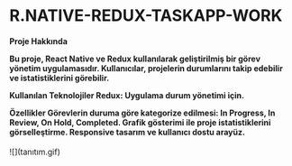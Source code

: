 # R.NATIVE-REDUX-TASKAPP-WORK

<h4>
Proje Hakkında

Bu proje, React Native ve Redux kullanılarak geliştirilmiş bir görev yönetim uygulamasıdır.
Kullanıcılar, projelerin durumlarını takip edebilir ve istatistiklerini görebilir.

Kullanılan Teknolojiler
Redux: Uygulama durum yönetimi için.

Özellikler
Görevlerin duruma göre kategorize edilmesi:
In Progress, In Review, On Hold, Completed.
Grafik gösterimi ile proje istatistiklerini görselleştirme.
Responsive tasarım ve kullanıcı dostu arayüz.

</h4>
![](tanıtım.gif)
